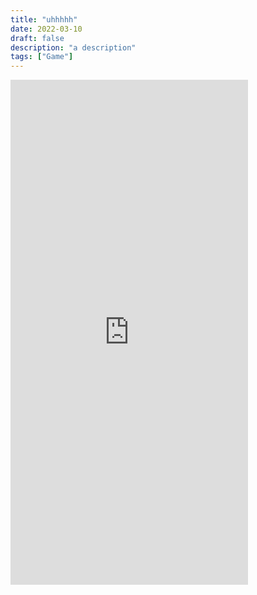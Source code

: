 ```yaml
---
title: "uhhhhh"
date: 2022-03-10
draft: false
description: "a description"
tags: ["Game"]
---
```


<iframe frameborder="0" src="https://itch.io/embed-upload/5399226?color=1b141d" allowfullscreen="" width="380" height="808"><a href="https://jwhop.itch.io/uhhhhh">Play uhhhhh on itch.io</a></iframe>